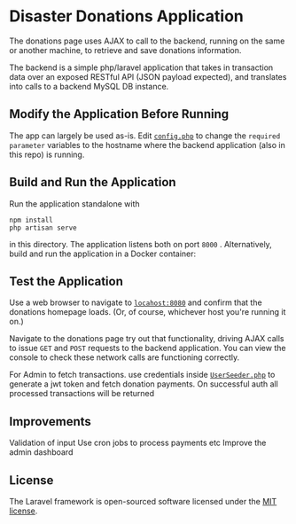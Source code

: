 #  Disaster Donations Application

 The donations page uses AJAX to call to the backend, running on
the same or another machine, to retrieve and save donations
information.

The backend is a simple php/laravel application that takes in transaction data over
an exposed RESTful API (JSON payload expected), and translates into
calls to a backend MySQL DB instance.


## Modify the Application Before Running

The app can largely be used as-is. Edit [`config.php`](./donate.js) to
change the `required parameter` variables  to the hostname where the backend
application (also in this repo) is running.


## Build and Run the Application

Run the application standalone with

```
npm install
php artisan serve
```

in this directory. The application listens both on port `8000` 
. Alternatively, build and run the application in a Docker
container:


## Test the Application

Use a web browser to navigate to
[`locahost:8080`](http://localhost:8000) and confirm that the
donations homepage loads. (Or, of course, whichever host you're
running it on.)

Navigate to the donations page try out that functionality, driving
AJAX calls to issue `GET` and `POST` requests to the backend
application. You can view the console to check these network calls are
functioning correctly.

For Admin  to fetch transactions. use credentials inside  [`UserSeeder.php`]() to generate
a jwt token and fetch donation payments.
On successful auth all processed transactions will be returned

## Improvements
Validation of input
Use cron jobs to process payments etc
Improve the admin dashboard



## License

The Laravel framework is open-sourced software licensed under the [MIT license](https://opensource.org/licenses/MIT).
